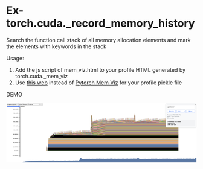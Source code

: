# Ex-torch.cuda._record_memory_history
Search the function call stack of all memory allocation elements and mark the elements with keywords in the stack

Usage:

1. Add the js script of mem_viz.html to your profile HTML generated by torch.cuda._mem_viz
2. Use [this web](https://wenqingqian3.github.io/mem_viz.html) instead of [Pytorch Mem Viz](https://docs.pytorch.org/memory_viz) for your profile pickle file

DEMO

![img](demo.png)
